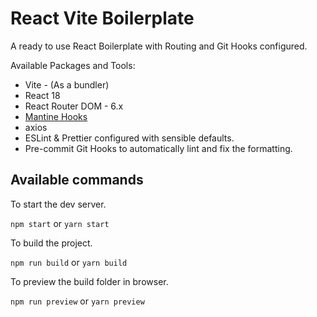 # React Vite Boilerplate

A ready to use React Boilerplate with Routing and Git Hooks configured.

Available Packages and Tools:

- Vite - (As a bundler)
- React 18
- React Router DOM - 6.x
- [Mantine Hooks](https://www.npmjs.com/package/@mantine/hooks)
- axios
- ESLint & Prettier configured with sensible defaults.
- Pre-commit Git Hooks to automatically lint and fix the formatting.


## Available commands

To start the dev server.

`npm start` or `yarn start`

To build the project.

`npm run build` or `yarn build`

To preview the build folder in browser.

`npm run preview` or `yarn preview`
